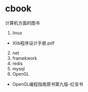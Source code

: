 # cbook
计算机方面的图书

1. linux
- Xlib程序设计手册.pdf 
2. net
3. framekwork
4. redis
5. mysql
6. OpenGL
- OpenGL编程指南原书第九版-红宝书
